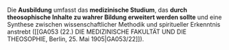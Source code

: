 
Die **Ausbildung** umfasst das **medizinische Studium**, das **durch theosophische Inhalte zu wahrer Bildung erweitert werden sollte** und eine Synthese zwischen wissenschaftlicher Methodik und spiritueller Erkenntnis anstrebt ([[GA053 (22.) DIE MEDIZINISCHE FAKULTÄT UND DIE THEOSOPHIE, Berlin, 25. Mai 1905|GA053/22]]).
